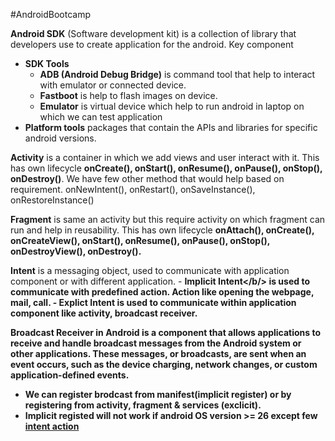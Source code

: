 #AndroidBootcamp

**Android SDK** (Software development kit) is a collection of library that developers use to create application for the android.
Key component
 - <b>SDK Tools</b>
     - <b>ADB (Android Debug Bridge)</b> is command tool that help to interact with emulator or connected device.
     - <b>Fastboot</b> is help to flash images on device.
     - <b>Emulator</b> is virtual device which help to run android in laptop on which we can test application
  - <b>Platform tools</b> packages that contain the APIs and libraries for specific android versions.

 **Activity** is a container in which we add views and user interact with it. This has own lifecycle **onCreate(), onStart(), onResume(), onPause(), onStop(), onDestroy()**. We have few other method that would help based on requirement. onNewIntent(), onRestart(), onSaveInstance(), onRestoreInstance()

**Fragment** is same an activity but this require activity on which fragment can run and help in reusability. This has own lifecycle **onAttach(), onCreate(), onCreateView(), onStart(), onResume(), onPause(), onStop(), onDestroyView(), onDestroy().**

**Intent** is a messaging object, used to communicate with application component or with different application.
    - <b>Implicit Intent</b/> is used to communicate with predefined action. Action like opening the webpage, mail, call.
    - <b> Explict Intent</b> is used to communicate within application component like activity, broadcast receiver.

**Broadcast Receiver** in Android is a component that allows applications to receive and handle broadcast messages from the Android system or other applications. These messages, or broadcasts, are sent when an event occurs, such as the device charging, network changes, or custom application-defined events.
- We can register brodcast from manifest(implicit register) or by registering from activity, fragment & services (exclicit).
- Implicit registed will not work if android OS version >= 26 except few [intent action](https://developer.android.com/develop/background-work/background-tasks/broadcasts/broadcast-exceptions)
